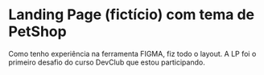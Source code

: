 <h1> Landing Page (fictício) com tema de PetShop </h1>
<p> Como tenho experiência na ferramenta FIGMA, fiz todo o layout. A LP foi o primeiro desafio do curso 
DevClub que estou participando.</p>

